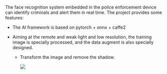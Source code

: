 The face recognition system embedded in the police enforcement device can identify criminals and alert them in real time. The project provides some features:

* The AI framework is based on pytorch + onnx + caffe2

* Aiming at the remote and weak light and low resolution, the training image is specially processed, and the data augment is also specially designed.

   *  Transform the image and remove the shadow.
   
      ![](https://github.com/qjchen1972/remote-face-recognition/blob/master/img/lmcp.png)
